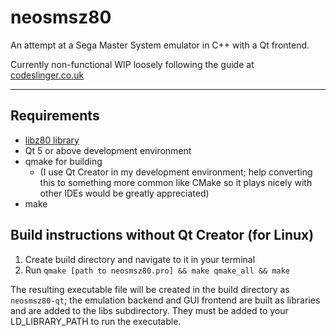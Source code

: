 # neosmsz80
An attempt at a Sega Master System emulator in C++ with a Qt frontend.

Currently non-functional WIP loosely following the guide at [codeslinger.co.uk](http://www.codeslinger.co.uk/pages/projects/mastersystem.html)

---
## Requirements
- [libz80 library](https://github.com/ggambetta/libz80)
- Qt 5 or above development environment
- qmake for building
  - (I use Qt Creator in my development environment; help converting this to something more common like CMake so it plays nicely with other IDEs would be greatly appreciated)
- make

## Build instructions without Qt Creator (for Linux)
1. Create build directory and navigate to it in your terminal
2. Run `qmake [path to neosmsz80.pro] && make qmake_all && make`

The resulting executable file will be created in the build directory as `neosmsz80-qt`; the emulation backend and GUI frontend are built as libraries and are added to the libs subdirectory.  They must be added to your LD_LIBRARY_PATH to run the executable.
